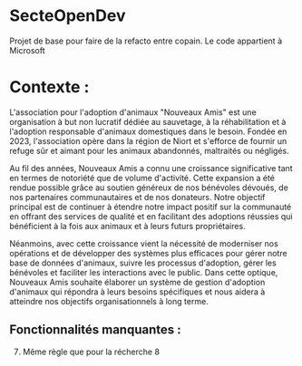 # SecteOpenDev
 Projet de base pour faire de la refacto entre copain. Le code appartient à Microsoft
 
# Contexte :
L'association pour l'adoption d'animaux "Nouveaux Amis" est une organisation à but non lucratif dédiée au sauvetage, à la réhabilitation et à l'adoption responsable d'animaux domestiques dans le besoin. Fondée en 2023, l'association opère dans la région de Niort et s'efforce de fournir un refuge sûr et aimant pour les animaux abandonnés, maltraités ou négligés.

Au fil des années, Nouveaux Amis a connu une croissance significative tant en termes de notoriété que de volume d'activité. Cette expansion a été rendue possible grâce au soutien généreux de nos bénévoles dévoués, de nos partenaires communautaires et de nos donateurs. Notre objectif principal est de continuer à étendre notre impact positif sur la communauté en offrant des services de qualité et en facilitant des adoptions réussies qui bénéficient à la fois aux animaux et à leurs futurs propriétaires.

Néanmoins, avec cette croissance vient la nécessité de moderniser nos opérations et de développer des systèmes plus efficaces pour gérer notre base de données d'animaux, suivre les processus d'adoption, gérer les bénévoles et faciliter les interactions avec le public. Dans cette optique, Nouveaux Amis souhaite élaborer un système de gestion d'adoption d'animaux qui répondra à leurs besoins spécifiques et nous aidera à atteindre nos objectifs organisationnels à long terme.


## Fonctionnalités manquantes :
7. Même règle que pour la récherche 8
